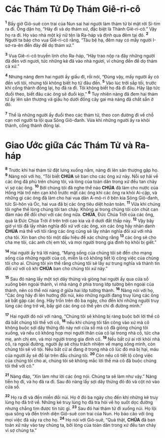 # Các Thám Tử Dọ Thám Giê-ri-cô
<sup><b>1</b></sup> Bấy giờ Giô-suê con trai của Nun sai hai người làm thám tử bí mật rời Si-tim ra đi. Ông dặn họ, “Hãy đi và dọ thám xứ, đặc biệt là Thành Giê-ri-cô.” Vậy họ ra đi. Họ vào nhà một kỹ nữ tên là Ra-háp và định qua đêm tại đó. <sup><b>2</b></sup> Người ta báo cho vua Giê-ri-cô rằng, “Tâu bệ hạ, đêm nay có mấy người I-sơ-ra-ên đến đây để dọ thám xứ.”

<sup><b>3</b></sup> Vua Giê-ri-cô truyền lịnh cho Ra-háp, “Hãy trao nộp ra đây những người đã đến với ngươi, tức những kẻ đã vào nhà ngươi, vì chúng đến để dọ thám cả xứ.”

<sup><b>4</b></sup> Nhưng nàng đem hai người ấy giấu đi, rồi nói, “Đúng vậy, mấy người ấy có đến với tôi, nhưng tôi không biết họ từ đâu đến. <sup><b>5</b></sup> Vào lúc trời sắp tối, trước khi cổng thành đóng lại, họ đã ra đi. Tôi không biết họ đã đi đâu. Hãy lập tức đuổi theo, biết đâu các ông sẽ đuổi kịp.” <sup><b>6</b></sup> Tuy nhiên nàng đã đem hai thám tử ấy lên sân thượng và giấu họ dưới đống cây gai mà nàng đã chất sẵn ở đó.

<sup><b>7</b></sup> Thế là những người ấy đuổi theo các thám tử, theo con đường đi về chỗ cạn nơi người ta lội qua Sông Giô-đanh. Vừa khi những người ấy ra khỏi thành, cổng thành đóng lại.


# Giao Ước giữa Các Thám Tử và Ra-háp
<sup><b>8</b></sup> Trước khi hai thám tử đặt lưng xuống nằm, nàng đi lên sân thượng gặp họ. <sup><b>9</b></sup> Nàng nói với họ, “Tôi biết **CHÚA** sẽ ban cho các ông xứ này. Nỗi sợ hãi về các ông đã phủ trên chúng tôi, và lòng của toàn dân trong xứ đều tan chảy vì sợ các ông. <sup><b>10</b></sup> Bởi chúng tôi đã nghe thể nào **CHÚA** đã làm cho nước của Hồng Hải trở nên cạn khô trước mặt các ông khi các ông ra khỏi Ai-cập, và những gì các ông đã làm cho hai vua dân A-mô-ri ở bên kia Sông Giô-đanh, tức Si-hôn và Óc, hai vua đã bị các ông tiêu diệt hoàn toàn. <sup><b>11</b></sup> Vừa khi chúng tôi nghe thế lòng chúng tôi tan chảy. Không ai trong chúng tôi còn chút can đảm nào để đối chọi với các ông nữa. **CHÚA**, Đức Chúa Trời của các ông, quả là Đức Chúa Trời ở trên trời cao kia và ở dưới đất thấp này. <sup><b>12</b></sup> Vậy bây giờ vì tôi đã lấy nhân nghĩa đối xử với các ông, xin các ông hãy nhân danh **CHÚA** mà thề với tôi rằng các ông cũng sẽ lấy nhân nghĩa đối xử với nhà cha tôi. Xin ban cho tôi một dấu hiệu để xác chứng rằng <sup><b>13</b></sup> các ông sẽ cho cha mẹ tôi, các anh chị em tôi, và mọi người trong gia đình họ khỏi bị giết.”

<sup><b>14</b></sup> Hai người ấy trả lời nàng, “Mạng sống của chúng tôi sẽ đền cho mạng sống của những người của cô, miễn là cô không tiết lộ công việc của chúng tôi cho ai. Chúng tôi xin thề rằng chúng tôi sẽ lấy sự trung nghĩa và thành tín đối xử với cô khi **CHÚA** ban cho chúng tôi xứ này.”

<sup><b>15</b></sup> Sau đó nàng lấy một sợi dây thừng và giòng hai người ấy qua cửa sổ xuống bên ngoài thành, vì nhà nàng ở phía trong lớp tường bên ngoài của thành, nên có thể nói nàng ở giữa hai lớp tường thành. <sup><b>16</b></sup> Nàng nói với họ, “Các ông hãy đi lên hướng đồi núi, kẻo những người đang truy lùng các ông sẽ bắt gặp các ông. Hãy trốn trên đó ba ngày, cho đến khi những người truy lùng các ông trở về, bấy giờ các ông có thể yên chí đi đường mình.”

<sup><b>17</b></sup> Hai người đó nói với nàng, “Chúng tôi sẽ không bị ràng buộc bởi lời thề cô đã bắt chúng tôi thề với cô, <sup><b>18</b></sup> nếu khi chúng tôi tấn công vào xứ mà cô không buộc sợi dây thừng đỏ này nơi cửa sổ mà cô đã giòng chúng tôi xuống, và nếu cô không họp mọi người thân của cô lại trong nhà cô, tức cha mẹ, anh chị em, và mọi người trong gia đình cô. <sup><b>19</b></sup> Nếu bất cứ ai rời khỏi nhà cô, ra ngoài đường, người ấy sẽ chịu trách nhiệm về mạng sống mình, còn chúng tôi sẽ vô tội. Nếu bất cứ ai đang ở trong nhà cô lúc đó mà bị hại, máu của người ấy sẽ đổ lại trên đầu chúng tôi. <sup><b>20</b></sup> Còn nếu cô tiết lộ công việc của chúng tôi cho ai, chúng tôi sẽ không mắc lời thề mà cô đã buộc chúng tôi thề với cô.”

<sup><b>21</b></sup> Nàng đáp, “Xin làm như lời các ông nói. Chúng ta sẽ làm như vậy.” Nàng tiễn họ đi, và họ đã ra đi. Sau đó nàng lấy sợi dây thừng đỏ đó và cột nó vào cửa sổ.

<sup><b>22</b></sup> Họ ra đi và đến miền đồi núi. Họ ở đó ba ngày cho đến khi những kẻ truy lùng họ đã trở về. Những kẻ truy lùng họ đã tra hỏi về họ suốt dọc đường nhưng chẳng tìm được tin tức gì. <sup><b>23</b></sup> Sau đó hai thám tử đi xuống núi. Họ lội qua sông và đến trình diện Giô-suê con trai của Nun. Họ báo cáo với ông mọi việc đã xảy ra cho họ. <sup><b>24</b></sup> Họ nói với Giô-suê, “Quả thật, **CHÚA** đã ban toàn xứ này vào tay chúng ta, bởi lòng của toàn dân trong xứ đều tan chảy vì sợ chúng ta.”